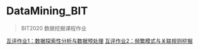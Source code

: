 # DataMining_BIT
> BIT2020 数据挖掘课程作业

[互评作业1：数据探索性分析与数据预处理](./assignment1)
[互评作业2：频繁模式与关联规则挖掘](./assignment2)